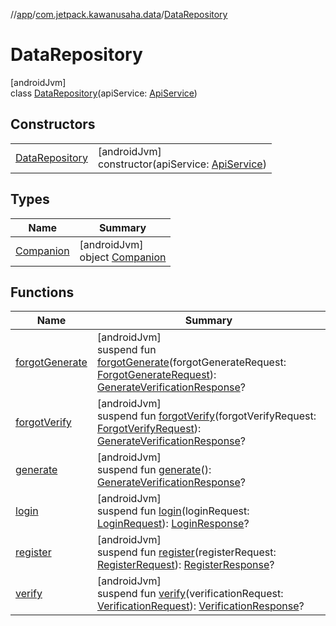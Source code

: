 //[app](../../../index.md)/[com.jetpack.kawanusaha.data](../index.md)/[DataRepository](index.md)

# DataRepository

[androidJvm]\
class [DataRepository](index.md)(apiService: [ApiService](../../com.jetpack.kawanusaha.network/-api-service/index.md))

## Constructors

| | |
|---|---|
| [DataRepository](-data-repository.md) | [androidJvm]<br>constructor(apiService: [ApiService](../../com.jetpack.kawanusaha.network/-api-service/index.md)) |

## Types

| Name | Summary |
|---|---|
| [Companion](-companion/index.md) | [androidJvm]<br>object [Companion](-companion/index.md) |

## Functions

| Name | Summary |
|---|---|
| [forgotGenerate](forgot-generate.md) | [androidJvm]<br>suspend fun [forgotGenerate](forgot-generate.md)(forgotGenerateRequest: [ForgotGenerateRequest](../-forgot-generate-request/index.md)): [GenerateVerificationResponse](../-generate-verification-response/index.md)? |
| [forgotVerify](forgot-verify.md) | [androidJvm]<br>suspend fun [forgotVerify](forgot-verify.md)(forgotVerifyRequest: [ForgotVerifyRequest](../-forgot-verify-request/index.md)): [GenerateVerificationResponse](../-generate-verification-response/index.md)? |
| [generate](generate.md) | [androidJvm]<br>suspend fun [generate](generate.md)(): [GenerateVerificationResponse](../-generate-verification-response/index.md)? |
| [login](login.md) | [androidJvm]<br>suspend fun [login](login.md)(loginRequest: [LoginRequest](../-login-request/index.md)): [LoginResponse](../-login-response/index.md)? |
| [register](register.md) | [androidJvm]<br>suspend fun [register](register.md)(registerRequest: [RegisterRequest](../-register-request/index.md)): [RegisterResponse](../-register-response/index.md)? |
| [verify](verify.md) | [androidJvm]<br>suspend fun [verify](verify.md)(verificationRequest: [VerificationRequest](../-verification-request/index.md)): [VerificationResponse](../-verification-response/index.md)? |

